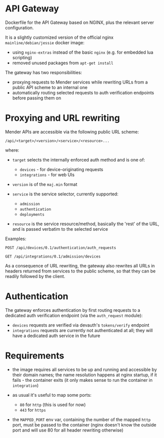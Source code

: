 # API Gateway

Dockerfile for the API Gateway based on NGINX, plus the relevant server configuration.

It is a slightly customized version of the official nginx `mainline/debian/jessie` docker image:
- using `nginx-extras` instead of the basic `nginx` (e.g. for embedded lua scripting)
- removed unused packages from `apt-get install`

The gateway has two responsibilities:

- proxying requests to Mender services while rewriting URLs from a public API scheme to an internal one
- automatically routing selected requests to auth verification endpoints before passing them on

# Proxying and URL rewriting

Mender APIs are accessible via the following public URL scheme:

`/api/<target>/<version>/<service>/<resource>...`

where:
- `target` selects the internally enforced auth method and is one of:
    - `devices` - for device-originating requests
    - `integrations` - for web UIs

- `version` is of the `maj.min` format

- `service` is the service selector, currently supported:
    - `admission`
    - `authentication`
    - `deployments`

- `resource` is the service resource/method, basically the 'rest' of the URL, and is passed verbatim to the selected service

Examples:

`POST /api/devices/0.1/authentication/auth_requests`

`GET /api/integrations/0.1/admission/devices`

As a consequence of URL rewriting, the gateway also rewrites all URLs in headers returned from services to the public scheme, so that they can be readily followed by the client.

# Authentication

The gateway enforces authentication by first routing requests to a dedicated auth verification endpoint (via the `auth_request` module):

- `devices` requests are verified via devauth's `tokens/verify` endpoint
- `integrations` requests are currently not authenticated at all; they will have a dedicated auth service in the future

# Requirements
- the image requires all services to be up and running and accessible by their domain names; the name resolution happens at nginx startup, if it fails - the container exits (it only makes sense to run the container in `integration`)

- as usual it's useful to map some ports:
    - `80` for `http` (this is used for now)
    - `443` for `https`

- the `MAPPED_PORT` env var, containing the number of the mapped `http` port, must be passed to the container (nginx doesn't know the outside port and will use 80 for all header rewriting otherwise)
